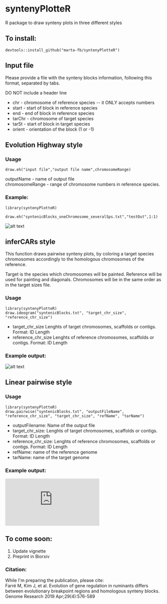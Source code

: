 # syntenyPlotteR
R package to draw synteny plots in three different styles

## To install:
`devtools::install_github("marta-fb/syntenyPlotteR")`


## Input file

Please provide a file with the synteny blocks information, following this format, separated by tabs.  

  DO NOT include a header line
  
* chr - chromosome of reference species -- it ONLY accepts numbers  
* start - start of block in reference species  
* end - end of block in reference species  
* tarChr - chromosome of target species  
* tarSt - start of block in target species  
* orient - orientation of the block (1 or -1)  

## Evolution Highway style

### Usage

`draw.eh("input file","output file name",chromosomeRange)`


outputName - name of output file   
chromosomeRange - range of chromosome numbers in reference species.


### Example:  
`library(syntenyPlotteR)`

`draw.eh("syntenicBlocks_oneChromosome_severalSps.txt","testOut",1:1)`

![alt text](https://github.com/marta-fb/syntenyPlotteR/blob/master/images/exampleEH.png?raw=true)  

## inferCARs style

This function draws pairwise synteny plots, by coloring a target species chromosomes accordingly to the homologous chromosomes of the reference.  

Target is the species which chromosomes will be painted. Reference will be used for painting and diagonals.  Chromosomes will be in the same order as in the target sizes file.  

### Usage

`library(syntenyPlotteR)`  
`draw.ideogram("syntenicBlocks.txt", "target_chr_size", "reference_chr_size")`

* target_chr_size Lenghts of target chromosomes, scaffolds or contigs. Format: ID Length  
* reference_chr_size Lenghts of reference chromosomes, scaffolds or contigs. Format: ID Length  

### Example output:

![alt text](https://github.com/marta-fb/syntenyPlotteR/blob/master/images/exampleInferCARs.png?raw=true)


## Linear pairwise style

### Usage

`library(syntenyPlotteR)`  
`draw.pairwise("syntenicBlocks.txt", "outputFileName", "reference_chr_size", "target_chr_size", "refName", "tarName")`

* outputFilename: Name of the output file
* target_chr_size: Lenghts of target chromosomes, scaffolds or contigs. Format: ID Length  
* reference_chr_size: Lenghts of reference chromosomes, scaffolds or contigs. Format: ID Length  
* refName: name of the reference genome
* tarName: name of the target genome

### Example output:

![alt text](https://github.com/marta-fb/syntenyPlotteR/blob/master/images/exampleLinearPair.pdf?raw=true)


## To come soon:

1. Update vignette
2. Preprint in Biorxiv

### Citation:
While I'm preparing the publication, please cite:  
Farré M, Kim J, et al. Evolution of gene regulation in ruminants differs between evolutionary breakpoint regions and homologous synteny blocks. Genome Research 2019 Apr;29(4):576-589
